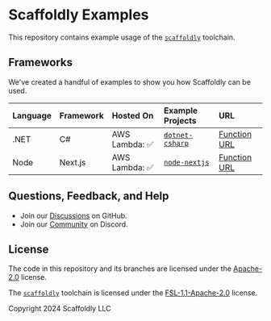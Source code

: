 # Scaffoldly Examples

This repository contains example usage of the [`scaffoldly`](https://scaffoldly.dev) toolchain.

## Frameworks

We've created a handful of examples to show you how Scaffoldly can be used.

| Language | Framework | Hosted On      | Example Projects                                                                        | URL                                                                                                  |
| :------- | :-------- | :------------- | :-------------------------------------------------------------------------------------- | :--------------------------------------------------------------------------------------------------- |
| .NET     | C#        | AWS Lambda: ✅ | [`dotnet-csharp`](https://github.com/scaffoldly/scaffoldly-examples/tree/dotnet-csharp) | [Function URL](https://wmnaydmf2zp5s7rw4htcw5rcku0cwkfq.lambda-url.us-east-1.on.aws/weatherforecast) |
| Node     | Next.js   | AWS Lambda: ✅ | [`node-nextjs`](https://github.com/scaffoldly/scaffoldly-examples/tree/node-nextjs)     | [Function URL](https://inne3tcyuarfqwqz633ojyg2qe0ldglc.lambda-url.us-east-1.on.aws/)                |

## Questions, Feedback, and Help

- Join our [Discussions](https://github.com/scaffoldly/scaffoldly/discussions) on GitHub.
- Join our [Community](https://scaffoldly.dev/community) on Discord.

## License

The code in this repository and its branches are licensed under the [Apache-2.0](LICENSE.md) license.

The [`scaffoldly`](https://github.com/scaffoldly/scaffoldly) toolchain is licensed under the [FSL-1.1-Apache-2.0](https://github.com/scaffoldly/scaffoldly?tab=License-1-ov-file) license.

Copyright 2024 Scaffoldly LLC

